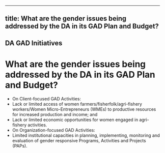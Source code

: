 --- 
 title: What are the gender issues being addressed by the DA in its GAD Plan and Budget?
 ---

## DA GAD Initiatives

# What are the gender issues being addressed by the DA in its GAD Plan and Budget?


 - On Client-focused GAD Activities:
 - Lack or limited access of women farmers/fisherfolk/agri-fishery workers/Women Micro-Entrepreneurs (WMEs) to productive resources for increased production and income; and
 - Lack or limited economic opportunities for women engaged in agri-fishery activities.
 - On Organization-focused GAD Activities:
 - Limited institutional capacities in planning, implementing, monitoring and evaluation of gender responsive Programs, Activities and Projects (PAPs).
